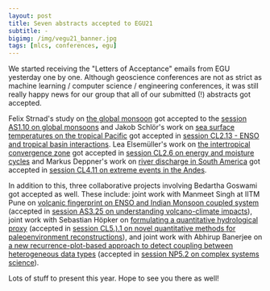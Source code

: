 ```yaml
---
layout: post
title: Seven abstracts accepted to EGU21
subtitle: -
bigimg: /img/vegu21_banner.jpg
tags: [mlcs, conferences, egu]
---
```


We started receiving the "Letters of Acceptance" emails from EGU
yesterday one by one. Although geoscience conferences are not as strict
as machine learning / computer science / engineering conferences, it was
still really happy news for our group that all of our submitted (!)
abstracts got accepted.

Felix Strnad's study on [the global
monsoon](/files/strnad_felix_EGU21-3245.pdf) got accepted to the
[session AS1.10 on global
monsoons](https://meetingorganizer.copernicus.org/EGU21/session/40839)
and Jakob Schlör's work on [sea surface temperatures on the tropical
Pacific](/files/schloer_jakob_EGU21-12362.pdf) got accepted in [session
CL2.13 - ENSO and tropical basin
interactions](https://meetingorganizer.copernicus.org/EGU21/session/40677).
Lea Elsemüller's work on [the intertropical convergence
zone](/files/elsemueller_lea_EGU21-8187.pdf) got accepted in [session
CL2.6 on energy and moisture
cycles](https://meetingorganizer.copernicus.org/EGU21/session/40788) and
Markus Deppner's work on [river discharge in South
America](/files/deppner_markus_EGU21-10383.pdf) got accepted in [session
CL4.11 on extreme events in the
Andes](https://meetingorganizer.copernicus.org/EGU21/session/40697). 

In addition to this, three collaborative projects involving Bedartha
Goswami got accepted as well. These include: joint work with Manmeet
Singh at IITM Pune on [volcanic fingerprint on ENSO and Indian Monsoon
coupled system](/files/singh_manmeet_EGU21-9059.pdf) (accepted in
[session AS3.25 on understanding volcano-climate
impacts](https://meetingorganizer.copernicus.org/EGU21/session/40861)),
joint work with Sebastian Höpker on [formulating a quantitative
hydrological proxy](files/hoepker_sebastian_EGU21-13057.pdf) (accepted
in [session CL5.).1 on novel quantitative methods for paleoenvironment
reconstructions](https://meetingorganizer.copernicus.org/EGU21/session/40789)),
and joint work with Abhirup Banerjee on [a new recurrence-plot-based
approach to detect coupling between heterogeneous data
types](/files/banerjee_abhirup_EGU21-14831.pdf) (accepted in [session
NP5.2 on complex systems
science](https://meetingorganizer.copernicus.org/EGU21/session/39811)).

Lots of stuff to present this year. Hope to see you there as well!
